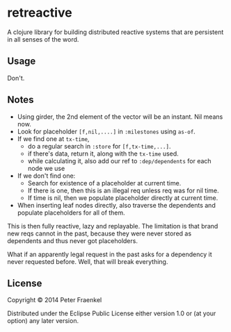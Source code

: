 # retreactive

A clojure library for building distributed reactive systems that are persistent in all senses of the word.

## Usage

Don't.

## Notes

* Using girder, the 2nd element of the vector will be an instant.  Nil means now.
* Look for placeholder ```[f,nil,....]``` in ```:milestones``` using ```as-of```.
* If we find one at ```tx-time```,
   * do a regular search in ```:store``` for ```[f,tx-time,...]```.
   * if there's data, return it, along with the ```tx-time``` used.
   * while calculating it, also add our ref to ```:dep/dependents``` for each node we use
* If we don't find one:
   * Search for existence of a placeholder at current time.
   * If there is one, then this is an illegal req unless req was for nil time.
   * If time is nil, then we populate placeholder directly at current time.
* When inserting leaf nodes directly, also traverse the dependents and populate placeholders for all of them.

This is then fully reactive, lazy and replayable.  The limitation is that brand new reqs cannot in the past, because
they were never stored as dependents and thus never got placeholders.

What if an apparently legal request in the past asks for a dependency it never requested before.  Well, that will break
everything.


## License

Copyright © 2014 Peter Fraenkel

Distributed under the Eclipse Public License either version 1.0 or (at
your option) any later version.
